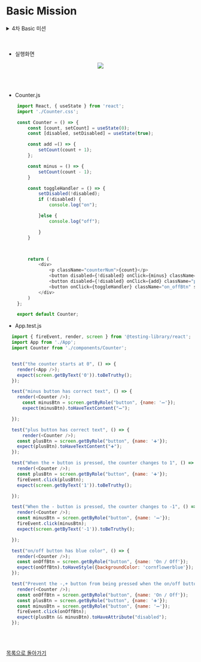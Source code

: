 # Basic Mission
>  
  <details>
    <summary>4차 Basic 미션</summary>
  <div markdown="1">
  <p align="center">
  <img src="https://user-images.githubusercontent.com/82005305/163388043-aaa87cb8-195f-4701-9d87-54b917a8e3d4.png">
</p>
  </div>
  </details>  

<br/>
<br/>

- 실행화면
<p align="center">
<img src="https://user-images.githubusercontent.com/82005305/161424373-f61ed172-b93d-413e-a113-01340fa36183.gif">
</p>

<br/>
<br/>

- Counter.js
```js
    import React, { useState } from 'react';
    import './Counter.css';

    const Counter = () => {
        const [count, setCount] = useState(0);
        const [disabled, setDisabled] = useState(true);

        const add =() => {
            setCount(count + 1);
        };

        const minus = () => {
            setCount(count - 1);
        }

        const toggleHandler = () => {
            setDisabled(!disabled);
            if (!disabled) {
                console.log("on");

            }else {
                console.log("off");

            }
        }



        return (
            <div>
                <p className="counterNum">{count}</p>
                <button disabled={!disabled} onClick={minus} className="minusBtn">➖</button>
                <button disabled={!disabled} onClick={add} className="plusBtn">➕</button><br/>
                <button onClick={toggleHandler} className="on_offBtn" style={{  backgroundColor: "cornflowerblue"}}>On / Off</button>
            </div>
        )
    };

    export default Counter;
```

- App.test.js
```js
  import { fireEvent, render, screen } from '@testing-library/react';
  import App from './App';
  import Counter from './components/Counter';


  test("the counter starts at 0", () => {
    render(<App />);
    expect(screen.getByText('0')).toBeTruthy();
  });

  test("minus button has correct text", () => {
    render(<Counter />);
      const minusBtn = screen.getByRole("button", {name: '➖'});
      expect(minusBtn).toHaveTextContent("➖");

  });

  test("plus button has correct text", () => {
      render(<Counter />);
    const plusBtn = screen.getByRole("button", {name: '➕'});
    expect(plusBtn).toHaveTextContent("➕");
  });

  test("When the + button is pressed, the counter changes to 1", () => {
    render(<Counter />);
    const plusBtn = screen.getByRole("button", {name: '➕'});
    fireEvent.click(plusBtn);
    expect(screen.getByText('1')).toBeTruthy();

  });

  test("When the - button is pressed, the counter changes to -1", () => {
    render(<Counter />);
    const minusBtn = screen.getByRole("button", {name: '➖'});
    fireEvent.click(minusBtn);
    expect(screen.getByText('-1')).toBeTruthy();

  });

  test("on/off button has blue color", () => {
    render(<Counter />);
    const onOffBtn = screen.getByRole("button", {name: 'On / Off'});
    expect(onOffBtn).toHaveStyle({backgroundColor: 'cornflowerblue'});
  });

  test("Prevent the -,+ button from being pressed when the on/off button is clicked", () => {
    render(<Counter />);
    const onOffBtn = screen.getByRole("button", {name: 'On / Off'});
    const plusBtn = screen.getByRole("button", {name: '➕'});
    const minusBtn = screen.getByRole("button", {name: '➖'});
    fireEvent.click(onOffBtn);
    expect(plusBtn && minusBtn).toHaveAttribute("disabled");
  });
```

<br/>
<br/>  

[목록으로 돌아가기](/README.md)


